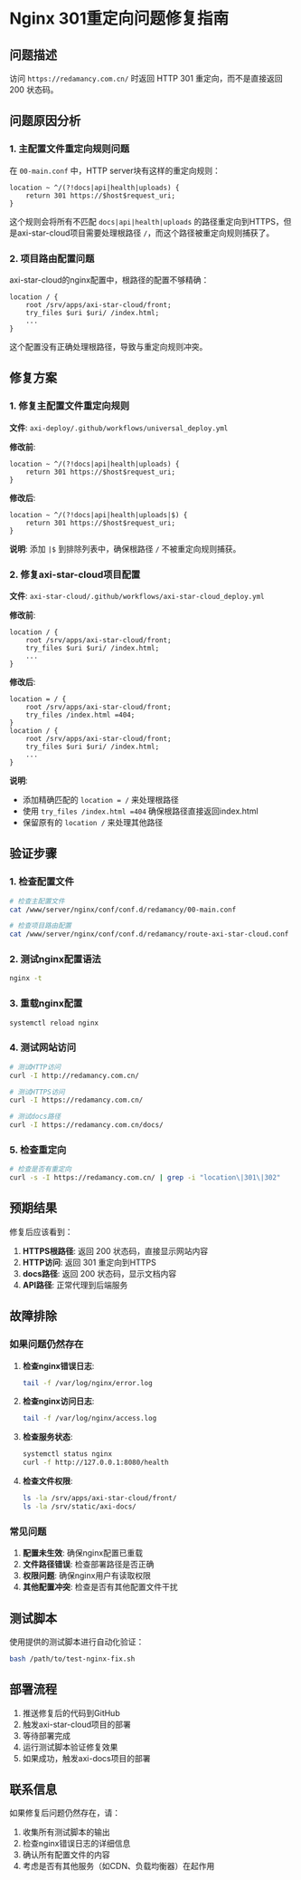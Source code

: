# Nginx 301重定向问题修复指南

## 问题描述

访问 `https://redamancy.com.cn/` 时返回 HTTP 301 重定向，而不是直接返回 200 状态码。

## 问题原因分析

### 1. 主配置文件重定向规则问题

在 `00-main.conf` 中，HTTP server块有这样的重定向规则：

```nginx
location ~ ^/(?!docs|api|health|uploads) {
    return 301 https://$host$request_uri;
}
```

这个规则会将所有不匹配 `docs|api|health|uploads` 的路径重定向到HTTPS，但是axi-star-cloud项目需要处理根路径 `/`，而这个路径被重定向规则捕获了。

### 2. 项目路由配置问题

axi-star-cloud的nginx配置中，根路径的配置不够精确：

```nginx
location / { 
    root /srv/apps/axi-star-cloud/front; 
    try_files $uri $uri/ /index.html; 
    ...
}
```

这个配置没有正确处理根路径，导致与重定向规则冲突。

## 修复方案

### 1. 修复主配置文件重定向规则

**文件**: `axi-deploy/.github/workflows/universal_deploy.yml`

**修改前**:
```nginx
location ~ ^/(?!docs|api|health|uploads) {
    return 301 https://$host$request_uri;
}
```

**修改后**:
```nginx
location ~ ^/(?!docs|api|health|uploads|$) {
    return 301 https://$host$request_uri;
}
```

**说明**: 添加 `|$` 到排除列表中，确保根路径 `/` 不被重定向规则捕获。

### 2. 修复axi-star-cloud项目配置

**文件**: `axi-star-cloud/.github/workflows/axi-star-cloud_deploy.yml`

**修改前**:
```nginx
location / { 
    root /srv/apps/axi-star-cloud/front; 
    try_files $uri $uri/ /index.html; 
    ...
}
```

**修改后**:
```nginx
location = / { 
    root /srv/apps/axi-star-cloud/front; 
    try_files /index.html =404; 
} 
location / { 
    root /srv/apps/axi-star-cloud/front; 
    try_files $uri $uri/ /index.html; 
    ...
}
```

**说明**: 
- 添加精确匹配的 `location = /` 来处理根路径
- 使用 `try_files /index.html =404` 确保根路径直接返回index.html
- 保留原有的 `location /` 来处理其他路径

## 验证步骤

### 1. 检查配置文件

```bash
# 检查主配置文件
cat /www/server/nginx/conf/conf.d/redamancy/00-main.conf

# 检查项目路由配置
cat /www/server/nginx/conf/conf.d/redamancy/route-axi-star-cloud.conf
```

### 2. 测试nginx配置语法

```bash
nginx -t
```

### 3. 重载nginx配置

```bash
systemctl reload nginx
```

### 4. 测试网站访问

```bash
# 测试HTTP访问
curl -I http://redamancy.com.cn/

# 测试HTTPS访问
curl -I https://redamancy.com.cn/

# 测试docs路径
curl -I https://redamancy.com.cn/docs/
```

### 5. 检查重定向

```bash
# 检查是否有重定向
curl -s -I https://redamancy.com.cn/ | grep -i "location\|301\|302"
```

## 预期结果

修复后应该看到：

1. **HTTPS根路径**: 返回 200 状态码，直接显示网站内容
2. **HTTP访问**: 返回 301 重定向到HTTPS
3. **docs路径**: 返回 200 状态码，显示文档内容
4. **API路径**: 正常代理到后端服务

## 故障排除

### 如果问题仍然存在

1. **检查nginx错误日志**:
   ```bash
   tail -f /var/log/nginx/error.log
   ```

2. **检查nginx访问日志**:
   ```bash
   tail -f /var/log/nginx/access.log
   ```

3. **检查服务状态**:
   ```bash
   systemctl status nginx
   curl -f http://127.0.0.1:8080/health
   ```

4. **检查文件权限**:
   ```bash
   ls -la /srv/apps/axi-star-cloud/front/
   ls -la /srv/static/axi-docs/
   ```

### 常见问题

1. **配置未生效**: 确保nginx配置已重载
2. **文件路径错误**: 检查部署路径是否正确
3. **权限问题**: 确保nginx用户有读取权限
4. **其他配置冲突**: 检查是否有其他配置文件干扰

## 测试脚本

使用提供的测试脚本进行自动化验证：

```bash
bash /path/to/test-nginx-fix.sh
```

## 部署流程

1. 推送修复后的代码到GitHub
2. 触发axi-star-cloud项目的部署
3. 等待部署完成
4. 运行测试脚本验证修复效果
5. 如果成功，触发axi-docs项目的部署

## 联系信息

如果修复后问题仍然存在，请：

1. 收集所有测试脚本的输出
2. 检查nginx错误日志的详细信息
3. 确认所有配置文件的内容
4. 考虑是否有其他服务（如CDN、负载均衡器）在起作用
